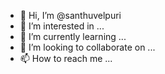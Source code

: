 - 👋 Hi, I’m @santhuvelpuri
- 👀 I’m interested in ...
- 🌱 I’m currently learning ...
- 💞️ I’m looking to collaborate on ...
- 📫 How to reach me ...

<!---
santhuvelpuri/santhuvelpuri is a ✨ special ✨ repository because its `README.md` (this file) appears on your GitHub profile.
You can click the Preview link to take a look at your changes.
--->
